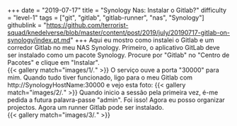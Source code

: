 +++
date = "2019-07-17"
title = "Synology Nas: Instalar o Gitlab?"
difficulty = "level-1"
tags = ["git", "gitlab", "gitlab-runner", "nas", "Synology"]
githublink = "https://github.com/terrorist-squad/knedelverse/blob/master/content/post/2019/july/20190717-gitlab-on-synology/index.pt.md"
+++
Aqui eu mostro como instalei o Gitlab e um corredor Gitlab no meu NAS Synology. Primeiro, o aplicativo GitLab deve ser instalado como um pacote Synology. Procure por "Gitlab" no "Centro de Pacotes" e clique em "Instalar".   
{{< gallery match="images/1/*.*" >}}
O serviço ouve a porta "30000" para mim. Quando tudo tiver funcionado, ligo para o meu Gitlab com http://SynologyHostName:30000 e vejo esta foto:
{{< gallery match="images/2/*.*" >}}
Quando inicio a sessão pela primeira vez, é-me pedida a futura palavra-passe "admin". Foi isso! Agora eu posso organizar projectos. Agora um runner Gitlab pode ser instalado.  
{{< gallery match="images/3/*.*" >}}

